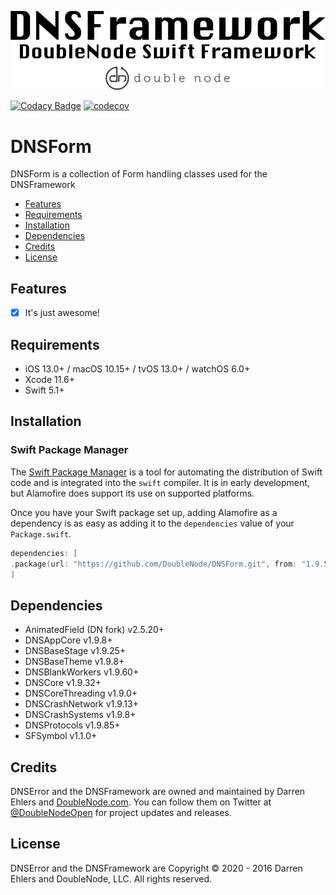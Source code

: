 ![DoubleNode Swift Framework](https://github.com/DoubleNode/DNSCoreThreading/raw/master/DNSFrameworkLogo.png)

[![Codacy Badge](https://api.codacy.com/project/badge/Grade/1b72bc254fc143be9db80b7ea3cf5ed5)](https://www.codacy.com?utm_source=github.com&amp;utm_medium=referral&amp;utm_content=DoubleNode/DNSForm&amp;utm_campaign=Badge_Grade)
[![codecov](https://codecov.io/gh/DoubleNode/DNSForm/branch/master/graph/badge.svg?token=KMKaTccEwW)](https://codecov.io/gh/DoubleNode/DNSForm)

# DNSForm

DNSForm is a collection of Form handling classes used for the DNSFramework

-   [Features](#features)
-   [Requirements](#requirements)
-   [Installation](#installation)
-   [Dependencies](#dependencies)
-   [Credits](#credits)
-   [License](#license)

## Features

-   [x] It's just awesome!

## Requirements

-   iOS 13.0+ / macOS 10.15+ / tvOS 13.0+ / watchOS 6.0+
-   Xcode 11.6+
-   Swift 5.1+

## Installation

### Swift Package Manager

The [Swift Package Manager](https://swift.org/package-manager/) is a tool for automating the distribution of Swift code and is integrated into the `swift` compiler. It is in early development, but Alamofire does support its use on supported platforms.

Once you have your Swift package set up, adding Alamofire as a dependency is as easy as adding it to the `dependencies` value of your `Package.swift`.

```swift
dependencies: [
.package(url: "https://github.com/DoubleNode/DNSForm.git", from: "1.9.57")
]
```

## Dependencies

-   AnimatedField (DN fork) v2.5.20+
-   DNSAppCore v1.9.8+
-   DNSBaseStage v1.9.25+
-   DNSBaseTheme v1.9.8+
-   DNSBlankWorkers v1.9.60+
-   DNSCore v1.9.32+
-   DNSCoreThreading v1.9.0+
-   DNSCrashNetwork v1.9.13+
-   DNSCrashSystems v1.9.8+
-   DNSProtocols v1.9.85+
-   SFSymbol v1.1.0+

## Credits

DNSError and the DNSFramework are owned and maintained by Darren Ehlers and [DoubleNode.com](http://doublenode.com). You can follow them on Twitter at [@DoubleNodeOpen](https://twitter.com/DoubleNodeOpen) for project updates and releases.

## License

DNSError and the DNSFramework are Copyright © 2020 - 2016 Darren Ehlers and DoubleNode, LLC. All rights reserved.
